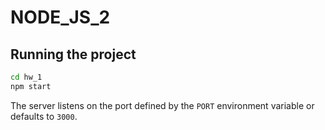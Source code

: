 # NODE_JS_2

## Running the project

```bash
cd hw_1
npm start
```

The server listens on the port defined by the `PORT` environment variable or defaults to `3000`.
